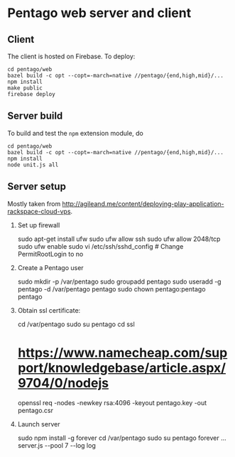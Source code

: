 Pentago web server and client
=============================

## Client

The client is hosted on Firebase.  To deploy:

    cd pentago/web
    bazel build -c opt --copt=-march=native //pentago/{end,high,mid}/...
    npm install
    make public
    firebase deploy

## Server build

To build and test the `npm` extension module, do

    cd pentago/web
    bazel build -c opt --copt=-march=native //pentago/{end,high,mid}/...
    npm install
    node unit.js all

## Server setup

Mostly taken from http://agileand.me/content/deploying-play-application-rackspace-cloud-vps.

1. Set up firewall

    sudo apt-get install ufw
    sudo ufw allow ssh
    sudo ufw allow 2048/tcp
    sudo ufw enable
    sudo vi /etc/ssh/sshd_config # Change PermitRootLogin to no

2. Create a Pentago user

    sudo mkdir -p /var/pentago
    sudo groupadd pentago
    sudo useradd -g pentago -d /var/pentago pentago
    sudo chown pentago:pentago pentago 

3. Obtain ssl certificate:

    cd /var/pentago
    sudo su pentago
    cd ssl
    # https://www.namecheap.com/support/knowledgebase/article.aspx/9704/0/nodejs
    openssl req -nodes -newkey rsa:4096 -keyout pentago.key -out pentago.csr

4. Launch server

    sudo npm install -g forever 
    cd /var/pentago
    sudo su pentago
    forever ... server.js --pool 7 --log log
